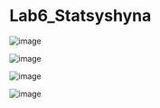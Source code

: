 # Lab6_Statsyshyna
![image](https://github.com/Statcyshyna555im/Lab6_Statsyshyna/assets/145069084/87a4bf21-9379-4af9-855d-9179f5950931)

![image](https://github.com/Statcyshyna555im/Lab6_Statsyshyna/assets/145069084/94ce7670-76fe-454a-ae3d-dcbea0d175a4)

![image](https://github.com/Statcyshyna555im/Lab6_Statsyshyna/assets/145069084/05534792-e5a0-4984-8515-3d36e844a0b7)

![image](https://github.com/Statcyshyna555im/Lab6_Statsyshyna/assets/145069084/cbb308c4-6d7d-4bb4-bc0c-1728b3e1bb3a)
